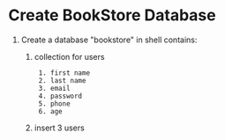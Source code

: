 # Create BookStore Database

1. Create a database "bookstore" in shell contains:
    
    1. collection for users

            1. first name
            2. last name
            3. email
            4. password
            5. phone
            6. age
    2. insert 3 users